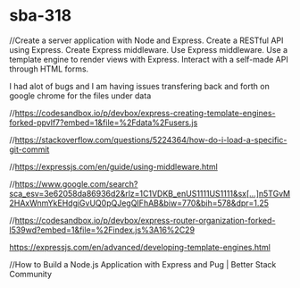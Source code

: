 # sba-318
//Create a server application with Node and Express.
Create a RESTful API using Express.
Create Express middleware.
Use Express middleware.
Use a template engine to render views with Express.
Interact with a self-made API through HTML forms.

I had alot of bugs and I am having issues transfering back and forth on google chrome for the files under data

//https://codesandbox.io/p/devbox/express-creating-template-engines-forked-ppvlf7?embed=1&file=%2Fdata%2Fusers.js

//https://stackoverflow.com/questions/5224364/how-do-i-load-a-specific-git-commit

//https://expressjs.com/en/guide/using-middleware.html

//https://www.google.com/search?sca_esv=3e62058da86936d2&rlz=1C1VDKB_enUS1111US1111&sx[…]n5TGvM2HAxWnmYkEHdgiGvUQ0pQJegQIFhAB&biw=770&bih=578&dpr=1.25

//https://codesandbox.io/p/devbox/express-router-organization-forked-l539wd?embed=1&file=%2Findex.js%3A16%2C29

https://expressjs.com/en/advanced/developing-template-engines.html 

//How to Build a Node.js Application with Express and Pug | Better Stack Community